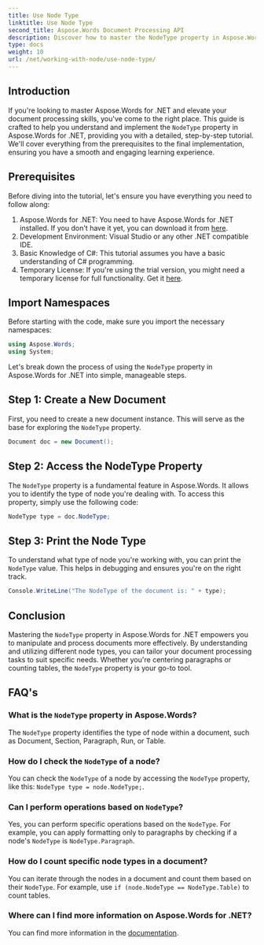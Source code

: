 ```yaml
---
title: Use Node Type
linktitle: Use Node Type
second_title: Aspose.Words Document Processing API
description: Discover how to master the NodeType property in Aspose.Words for .NET with our detailed, guide. Perfect for developers looking to enhance their document processing skills.
type: docs
weight: 10
url: /net/working-with-node/use-node-type/
---
```

## Introduction

If you're looking to master Aspose.Words for .NET and elevate your document processing skills, you've come to the right place. This guide is crafted to help you understand and implement the `NodeType` property in Aspose.Words for .NET, providing you with a detailed, step-by-step tutorial. We'll cover everything from the prerequisites to the final implementation, ensuring you have a smooth and engaging learning experience.

## Prerequisites

Before diving into the tutorial, let's ensure you have everything you need to follow along:

1. Aspose.Words for .NET: You need to have Aspose.Words for .NET installed. If you don't have it yet, you can download it from [here](https://releases.aspose.com/words/net/).
2. Development Environment: Visual Studio or any other .NET compatible IDE.
3. Basic Knowledge of C#: This tutorial assumes you have a basic understanding of C# programming.
4. Temporary License: If you're using the trial version, you might need a temporary license for full functionality. Get it [here](https://purchase.aspose.com/temporary-license/).

## Import Namespaces

Before starting with the code, make sure you import the necessary namespaces:

```csharp
using Aspose.Words;
using System;
```

Let's break down the process of using the `NodeType` property in Aspose.Words for .NET into simple, manageable steps.

## Step 1: Create a New Document

First, you need to create a new document instance. This will serve as the base for exploring the `NodeType` property.

```csharp
Document doc = new Document();
```

## Step 2: Access the NodeType Property

The `NodeType` property is a fundamental feature in Aspose.Words. It allows you to identify the type of node you're dealing with. To access this property, simply use the following code:

```csharp
NodeType type = doc.NodeType;
```

## Step 3: Print the Node Type

To understand what type of node you're working with, you can print the `NodeType` value. This helps in debugging and ensures you're on the right track.

```csharp
Console.WriteLine("The NodeType of the document is: " + type);
```

## Conclusion

Mastering the `NodeType` property in Aspose.Words for .NET empowers you to manipulate and process documents more effectively. By understanding and utilizing different node types, you can tailor your document processing tasks to suit specific needs. Whether you're centering paragraphs or counting tables, the `NodeType` property is your go-to tool.

## FAQ's

### What is the `NodeType` property in Aspose.Words?

The `NodeType` property identifies the type of node within a document, such as Document, Section, Paragraph, Run, or Table.

### How do I check the `NodeType` of a node?

You can check the `NodeType` of a node by accessing the `NodeType` property, like this: `NodeType type = node.NodeType;`.

### Can I perform operations based on `NodeType`?

Yes, you can perform specific operations based on the `NodeType`. For example, you can apply formatting only to paragraphs by checking if a node's `NodeType` is `NodeType.Paragraph`.

### How do I count specific node types in a document?

You can iterate through the nodes in a document and count them based on their `NodeType`. For example, use `if (node.NodeType == NodeType.Table)` to count tables.

### Where can I find more information on Aspose.Words for .NET?

You can find more information in the [documentation](https://reference.aspose.com/words/net/).
